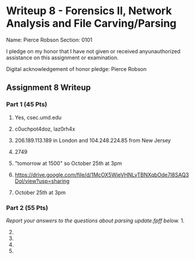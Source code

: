 Writeup 8 - Forensics II, Network Analysis and File Carving/Parsing
=====

Name: Pierce Robson
Section: 0101

I pledge on my honor that I have not given or received anyunauthorized assistance on this assignment or examination.

Digital acknowledgement of honor pledge: Pierce Robson  

## Assignment 8 Writeup

### Part 1 (45 Pts)
1. Yes, csec.umd.edu  

2. c0uchpot4doz, laz0rh4x

3. 206.189.113.189 in London and 104.248.224.85 from New Jersey

4. 2749  

5. "tomorrow at 1500" so October 25th at 3pm  

6. https://drive.google.com/file/d/1McOX5WjeVHNLyTBNXqbOde7l8SAQ3Dol/view?usp=sharing  

7. October 25th at 3pm  

### Part 2 (55 Pts)

*Report your answers to the questions about parsing update.fpff below.*
1.

2.

3.

4.

5.
